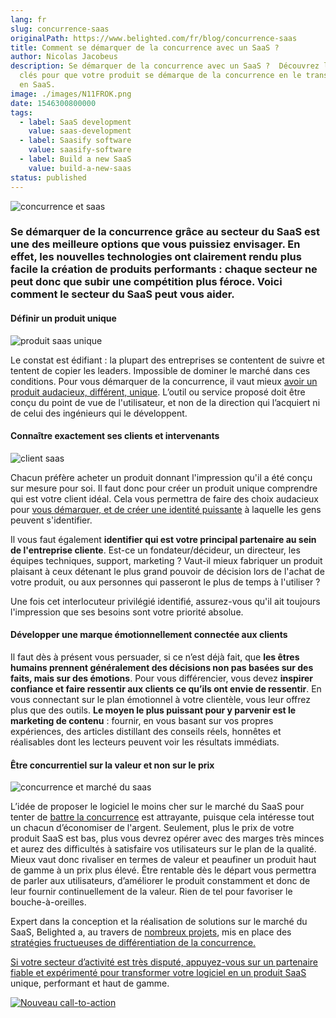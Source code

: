 ```yaml
---
lang: fr
slug: concurrence-saas
originalPath: https://www.belighted.com/fr/blog/concurrence-saas
title: Comment se démarquer de la concurrence avec un SaaS ?
author: Nicolas Jacobeus
description: Se démarquer de la concurrence avec un SaaS ?  Découvrez les points
  clés pour que votre produit se démarque de la concurrence en le transformant
  en SaaS.
image: ./images/N11FROK.png
date: 1546300800000
tags:
  - label: SaaS development
    value: saas-development
  - label: Saasify software
    value: saasify-software
  - label: Build a new SaaS
    value: build-a-new-saas
status: published
---
```

![ concurrence et saas ](/images/legacy/LdhcEeZLcQb0g1jjdi1On.png)

### Se démarquer de la concurrence grâce au secteur du SaaS est une des meilleure options que vous puissiez envisager. En effet, les nouvelles technologies ont clairement rendu plus facile la création de produits performants : chaque secteur ne peut donc que subir une compétition plus féroce. Voici comment le secteur du SaaS peut vous aider. 

#### **Définir un produit unique**

![produit saas unique](/images/legacy/wF6Cm_n1-1mOGE1FpQKnL.png)

Le constat est édifiant : la plupart des entreprises se contentent de suivre et tentent de copier les leaders. Impossible de dominer le marché dans ces conditions. Pour vous démarquer de la concurrence, il vaut mieux [avoir un produit audacieux, différent, unique](/fr/blog/d%C3%A9velopper-saas-remarquable). L’outil ou service proposé doit être conçu du point de vue de l'utilisateur, et non de la direction qui l’acquiert ni de celui des ingénieurs qui le développent. 

#### **Connaître exactement ses clients et intervenants**

![client saas](/images/legacy/gZ9oqfLmTivkzmXqkShj3.png)

Chacun préfère acheter un produit donnant l'impression qu'il a été conçu sur mesure pour soi. Il faut donc pour créer un produit unique comprendre qui est votre client idéal. Cela vous permettra de faire des choix audacieux pour [vous démarquer, et de créer une identité puissante](/fr/blog/saas-sauver-vieux-software) à laquelle les gens peuvent s'identifier.

Il vous faut également **identifier qui est votre principal partenaire au sein de l'entreprise cliente**. Est-ce un fondateur/décideur, un directeur, les équipes techniques, support, marketing ? Vaut-il mieux fabriquer un produit plaisant à ceux détenant le plus grand pouvoir de décision lors de l'achat de votre produit, ou aux personnes qui passeront le plus de temps à l'utiliser ?

Une fois cet interlocuteur privilégié identifié, assurez-vous qu'il ait toujours l'impression que ses besoins sont votre priorité absolue. 

#### **Développer une marque émotionnellement connectée aux clients**

Il faut dès à présent vous persuader, si ce n’est déjà fait, que **les êtres humains prennent généralement des décisions non pas basées sur des faits, mais sur des émotions**. Pour vous différencier, vous devez **inspirer confiance et faire ressentir aux clients ce qu’ils ont envie de ressentir**. En vous connectant sur le plan émotionnel à votre clientèle, vous leur offrez plus que des outils. **Le moyen le plus puissant pour y parvenir est le marketing de contenu** : fournir, en vous basant sur vos propres expériences, des articles distillant des conseils réels, honnêtes et réalisables dont les lecteurs peuvent voir les résultats immédiats.

#### **Être concurrentiel sur la valeur et non sur le prix**

![concurrence et marché du saas ](/images/legacy/EYpVnhBNjuMsFCCaLr_S0.png)

L’idée de proposer le logiciel le moins cher sur le marché du SaaS pour tenter de [battre la concurrence](/fr/blog/d%C3%A9velopper-saas-remarquable) est attrayante, puisque cela intéresse tout un chacun d’économiser de l'argent. Seulement, plus le prix de votre produit SaaS est bas, plus vous devrez opérer avec des marges très minces et aurez des difficultés à satisfaire vos utilisateurs sur le plan de la qualité. Mieux vaut donc rivaliser en termes de valeur et peaufiner un produit haut de gamme à un prix plus élevé. Être rentable dès le départ vous permettra de parler aux utilisateurs, d’améliorer le produit constamment et donc de leur fournir continuellement de la valeur. Rien de tel pour favoriser le bouche-à-oreilles. 

Expert dans la conception et la réalisation de solutions sur le marché du SaaS, Belighted a, au travers de [nombreux projets](/fr/clients), mis en place des [stratégies fructueuses de différentiation de la concurrence.](/fr/strategy-workshop?hsCtaTracking=705bb3ef-d4d4-4bf5-a92f-edb543febb82%7C906bbf13-77ac-46b0-8b2c-e6ac05415670)

[Si votre secteur d’activité est très disputé, appuyez-vous sur un partenaire fiable et expérimenté pour transformer votre logiciel en un produit SaaS](/fr/evaluation-developpement-produit) unique, performant et haut de gamme.

[![Nouveau call-to-action](/images/legacy-cta/Htz_P1iMXy1bwRoC6u7Xy.png)](https://cta-redirect.hubspot.com/cta/redirect/1684659/efa19144-ba00-4802-bd26-7c27dbad25ab)